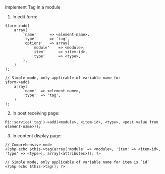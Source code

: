
Implement Tag in a module

1. In edit form:

```
$form->add(
    array(
        'name'      => <element-name>,
        'type'      => 'tag',
        'options'   => array(
            'module'    => <module>,
            'item'      => <item-id>,
            'type'      => <type>,
        ),
    )
);

// Simple mode, only applicable of variable name for
$form->add(
    array(
        'name'  => <element-name>,
        'type'  => 'tag',
    )
);
```

2. In post receiving page:

```
Pi::service('tag')->add(<module>, <item-id>, <type>, <post value from element-name>));
```

3. In content display page:

```
// Comprehensive mode
<?php echo $this->tag(array('module' => <module>, 'item' => <item-id>, 'type' => <type>), array(<attributes>)); ?>

// Simple mode, only applicable of variable name for item is `id`
<?php echo $this->tag(); ?>
```